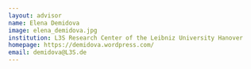 ```yaml
---
layout: advisor
name: Elena Demidova			
image: elena_demidova.jpg
institution: L3S Research Center of the Leibniz University Hanover
homepage: https://demidova.wordpress.com/		
email: demidova@L3S.de
---
```


